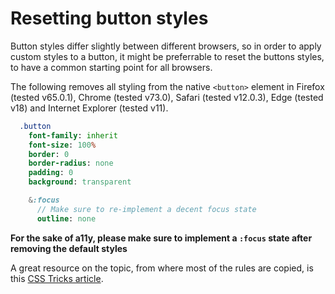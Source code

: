 # Resetting button styles

Button styles differ slightly between different browsers, so in order to apply custom styles to
a button, it might be preferrable to reset the buttons styles, to have a common starting point
for all browsers.

The following removes all styling from the native `<button>` element in Firefox (tested v65.0.1), Chrome (tested v73.0), Safari (tested v12.0.3), Edge (tested v18) and Internet Explorer (tested v11).

```sass
  .button
    font-family: inherit
    font-size: 100%
    border: 0
    border-radius: none
    padding: 0
    background: transparent

    &:focus
      // Make sure to re-implement a decent focus state
      outline: none
```

**For the sake of a11y, please make sure to implement a `:focus` state after removing the default styles**

A great resource on the topic, from where most of the rules are copied, is this [CSS Tricks article](https://css-tricks.com/overriding-default-button-styles/).